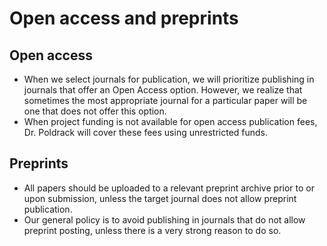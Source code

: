 # Open access and preprints

## Open access

- When we select journals for
publication, we will prioritize publishing in journals that offer an
Open Access option. However,
we realize that sometimes the most appropriate journal for a particular
paper will be one that does not offer this option.
- When project funding is not
available for open access publication fees, Dr. Poldrack will cover
these fees using unrestricted funds.

## Preprints

- All papers should be uploaded to
a relevant preprint archive prior to or upon submission, unless the
target journal does not allow preprint publication.
- Our general policy is to avoid
publishing in journals that do not allow preprint posting, unless there
is a very strong reason to do so.
